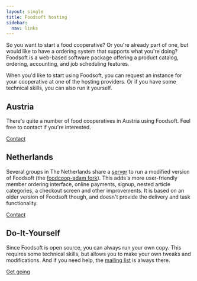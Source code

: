 ```yaml
---
layout: single
title: Foodsoft hosting
sidebar:
  nav: links
---
```

So you want to start a food cooperative? Or you're already part of one, but
would like to have a ordering system that supports what you're doing? Foodsoft
is a web-based software package offering a product catalog, ordering,
accounting, and job scheduling features.

When you'd like to start using Foodsoft, you can request an instance for your
cooperative at one of the hosting providers. Or if you have some technical skills,
you can also run it yourself.

## Austria

There's quite a number of food cooperatives in Austria using Foodsoft. Feel free
to contact if you're interested.

<a href="mailto:infos@foodcoops.at" class="btn btn--inverse"><i class="fa fa-envelope"></i> Contact</a>

## Netherlands

Several groups in The Netherlands share a
[server](https://order.voedselcollectief.org) to run a modified version of
Foodsoft (the [foodcoop-adam fork](https://github.com/foodcoop-adam/foodsoft)).
This adds a more user-friendly member ordering interface, online payments,
signup, nested article categories, a checkout screen and other improvements. It
is based on an older version of Foodsoft though, and doesn't provide the
delivery and task functionality.

<a href="mailto:info@voedselcollectief.org" class="btn btn--inverse"><i class="fa fa-envelope"></i> Contact</a>

## Do-It-Yourself

Since Foodsoft is open source, you can always run your own copy. This requires
some technical skills, but allows you to make your own tweaks and modifications.
And if you need help, the [mailing list](http://foodsoft.51229.x6.nabble.com/foodsoft-discuss-f5.html)
is always there.

<a href="https://github.com/foodcoops/foodsoft/wiki/Deployment-notes" class="btn btn--inverse">Get going</a>
